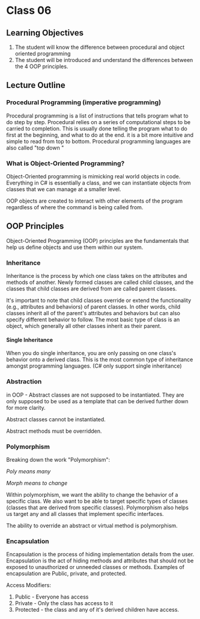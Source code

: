 ﻿# Class 06

## Learning Objectives

1. The student will know the difference between procedural and object oriented programming
1. The student will be introduced and understand the differences between the 4 OOP principles.

## Lecture Outline

### Procedural Programming (imperative programming)

Procedural programming is a list of instructions that tells program what to do step by step.
Procedural relies on a series of computational steps to be carried to completion. This is usually done telling
the program what to do first at the beginning, and what to do at the end. it is a bit more intuitive and simple
to read from top to bottom. Procedural programming languages are also called "top down "

### What is Object-Oriented Programming?

Object-Oriented programming is mimicking real world objects in code.
Everything in C# is essentially a class, and we can instantiate objects from
classes that we can manage at a smaller level.

OOP objects are created to interact with other elements of the program regardless of where the command
is being called from.

## OOP Principles

Object-Oriented Programming (OOP) principles are the fundamentals that help us define objects and use them
within our system.

### Inheritance

Inheritance is the process by which one class takes on the attributes and methods of another.
Newly formed classes are called child classes, and the classes that child classes are derived from
are called parent classes.

It's important to note that child classes override or extend the functionality (e.g., attributes and behaviors) of parent classes. In other words, child classes inherit all of the parent's attributes and behaviors but can also specify different behavior to follow. The most basic type of class is an object,
which generally all other classes inherit as their parent.

#### Single Inheritance

When you do single inheritance, you are only passing on one class's behavior onto a derived class. This is
the most common type of inheritance amongst programming languages. (C# only support single inheritance)

### Abstraction

in OOP - Abstract classes are not supposed to be instantiated. They are only supposed to be used as a template that can be
derived further down for more clarity.

Abstract classes cannot be instantiated.

Abstract methods must be overridden.

### Polymorphism

Breaking down the work "Polymorphism":

*Poly means many*

*Morph means to change*

Within polymorphism, we want the ability to change the behavior of a specific class. We also want to be able to target specific types of classes (classes that are derived from specific classes). Polymorphism also helps us target any and all classes that implement specific interfaces.

The ability to override an abstract or virtual method is polymorphism.

### Encapsulation

Encapsulation is the process of hiding implementation details from the user.
Encapsulation is the act of hiding methods and attributes that should not be exposed to unauthorized or unneeded
classes or methods. Examples of encapsulation are Public, private, and protected.

Access Modifiers:

1. Public - Everyone has access
1. Private - Only the class has access to it
1. Protected - the class and any of it's derived children have access.
